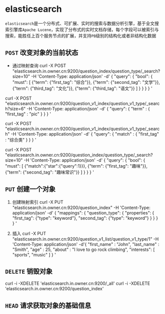 # elasticsearch
`elasticsearch`是一个分布式、可扩展、实时的搜索与数据分析引擎，基于全文搜索引擎库`Apache Lucene`，实现了分布式的实时文档存储，每个字段可以被索引与搜索，能胜任上百个服务节点的扩展，并支持`PB`级别的结构化或者非结构化数据



## `POST` 改变对象的当前状态
- 通过映射查询
curl -X POST "elasticsearch.in.owner.cn:9200/question_index/question_type/_search?size=10" -H 'Content-Type: application/json' -d'
{
  "query": {
    "bool": {
		"must": [
			{"term": {"first_tag": "综合"}},
			{"term": {"second_tag": "文学"}},
			{"term": {"third_tag": "文化"}},
			{"term": {"third_tag": "语文"}}
		]
      }
    }
  }
}
'


curl -X POST "elasticsearch.in.owner.cn:9200/question_v1_index/question_v1_type/_search?size=6" -H 'Content-Type: application/json' -d'
{
  "query": {
    "term" : { "first_tag" : "pic" }
  }
}
'


curl -X POST "elasticsearch.in.owner.cn:9200/question_v1_index/question_v1_type/_search" -H 'Content-Type: application/json' -d'
{
  "query": {
    "match" : { "first_tag" : "综合类" }
  }
}
'


curl -X POST "elasticsearch.in.owner.cn:9200/question_index/question_type/_search?size=10" -H 'Content-Type: application/json' -d'
{
  "query": {
    "bool": {
		"must": [
			{"match":{"star":{"query":1}}},
			{"term": {"first_tag": "趣味"}},
			{"term": {"second_tag": "趣味常识"}}
		]
      }
    }
}
'



## `PUT` 创建一个对象
1. 创建映射索引
curl -X PUT "elasticsearch.in.owner.cn:9200/question_index" -H 'Content-Type: application/json' -d'
{
  "mappings": {
    "question_type": {
      "properties": {
        "first_tag": {"type": "keyword"},
		"second_tag": {"type": "keyword"}
      }
    }
  }
}
'


2. 插入
curl -X PUT "elasticsearch.in.owner.cn:9200/question_v1_list/question_v1_type/1" -H 'Content-Type: application/json' -d'{
    "first_name" : "John",
    "last_name" :  "Smith",
    "age" :        25,
    "about" :      "I love to go rock climbing",
    "interests": [ "sports", "music" ]
}
'


## `DELETE` 销毁对象
curl -i -XDELETE 'elasticsearch.in.owner.cn:9200/_all'
curl -i -XDELETE 'elasticsearch.in.owner.cn:9200/question_index'


## `HEAD` 请求获取对象的基础信息






























